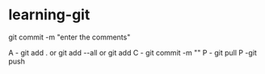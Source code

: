 # learning-git
git commit -m "enter the comments"


A - git add . or git add --all or git add <filename>
C - git commit -m "<Comments>"
P - git pull 
P  -git push